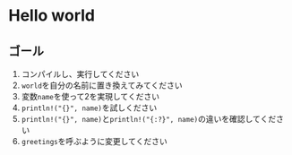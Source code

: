 # Hello world

## ゴール

1. コンパイルし、実行してください
2. `world`を自分の名前に置き換えてみてください
3. 変数`name`を使って2を実現してください
4. `println!("{}", name)`を試しください
5. `println!("{}", name)`と`println!("{:?}", name)`の違いを確認してください
6. `greetings`を呼ぶように変更してください